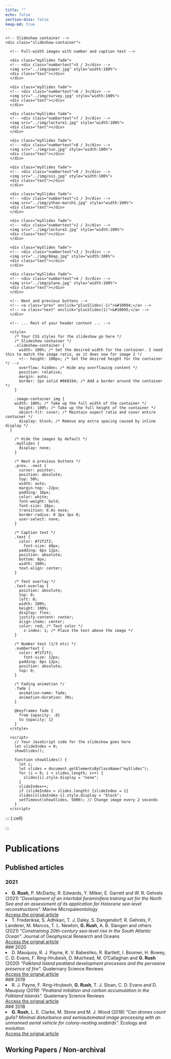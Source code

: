 ```yaml
---
title: ""
echo: false
section-divs: false
keep-md: true
---
```


```{=html} 
<!-- Slideshow container -->
<div class="slideshow-container">

  <!-- Full-width images with number and caption text -->
  
  <div class="mySlides fade">
  <!-- <div class="numbertext">5 / 3</div> -->
  <img src="../img/paper.jpg" style="width:100%">
  <div class="text"></div>
  </div>
  
  <div class="mySlides fade">
  <!-- <div class="numbertext">6 / 3</div> -->
  <img src="../img/survey.jpg" style="width:100%">
  <div class="text"></div>
  </div>
  
  <div class="mySlides fade">
  <!-- <div class="numbertext">7 / 3</div> -->
  <img src="../img/lecture1.jpg" style="width:100%">
  <div class="text"></div>
  </div>
  
  <div class="mySlides fade">
  <!-- <div class="numbertext">8 / 3</div> -->
  <img src="../img/sun.jpg" style="width:100%">
  <div class="text"></div>
  </div>
  
  <div class="mySlides fade">
  <!-- <div class="numbertext">9 / 3</div> -->
  <img src="../img/os1.jpg" style="width:100%">
  <div class="text"></div>
  </div>
  
  <div class="mySlides fade">
  <!-- <div class="numbertext">1 / 3</div> -->
  <img src="../img/ythan-marsh1.jpg" style="width:100%">
  <div class="text"></div>
  </div>
  
  <div class="mySlides fade">
  <!-- <div class="numbertext">2 / 3</div> -->
  <img src="../img/lecture2.jpg" style="width:100%">
  <div class="text"></div>
  </div>
  
  <div class="mySlides fade">
  <!-- <div class="numbertext">3 / 3</div> -->
  <img src="../img/8map.jpg" style="width:100%">
  <div class="text"></div>
  </div>
  
  <div class="mySlides fade">
  <!-- <div class="numbertext">4 / 3</div> -->
  <img src="../img/plane.jpg" style="width:100%">
  <div class="text"></div>
  </div>
  
  <!-- Next and previous buttons -->
  <!-- <a class="prev" onclick="plusSlides(-1)">&#10094;</a> -->
  <!-- <a class="next" onclick="plusSlides(1)">&#10095;</a> -->
  </div>
  
  <!-- ... Rest of your header content ... -->
  
  <style>
    /* Your CSS styles for the slideshow go here */
    /* Slideshow container */
    .slideshow-container {
      width: 100%; /* Set the desired width for the container. I need this to match the image ratio, as it does now for image 2 */
      <!-- height: 100px; /* Set the desired height for the container */ -->
      overflow: hidden; /* Hide any overflowing content */
      position: relative;
      margin: auto;
      border: 2px solid #068194; /* Add a border around the container */
    }
  
    .image-container img {
    width: 100%; /* Take up the full width of the container */
      height: 100%; /* Take up the full height of the container */
      object-fit: cover; /* Maintain aspect ratio and cover entire container */
      display: block; /* Remove any extra spacing caused by inline display */
  }
  
    /* Hide the images by default */
    .mySlides {
      display: none;
    }
  
    /* Next & previous buttons */
    .prev, .next {
      cursor: pointer;
      position: absolute;
      top: 50%;
      width: auto;
      margin-top: -22px;
      padding: 16px;
      color: white;
      font-weight: bold;
      font-size: 18px;    
      transition: 0.6s ease;
      border-radius: 0 3px 3px 0;
      user-select: none;
    }
  
    /* Caption text */
    .text {
      color: #f2f2f2;
        font-size: 48px;
      padding: 8px 12px;
      position: absolute;
      bottom: 8px;
      width: 100%;
      text-align: center;
    }
  
    /* Text overlay */
    .text-overlay {
      position: absolute;
      top: 0;
      left: 0;
      width: 100%;
      height: 100%;
      display: flex;
      justify-content: center;
      align-items: center;
      color: red; /* Text color */
        z-index: 1; /* Place the text above the image */
    }
  
    /* Number text (1/3 etc) */
    .numbertext {
      color: #f2f2f2;
        font-size: 12px;
      padding: 8px 12px;
      position: absolute;
      top: 0;
    }
  
    /* Fading animation */
    .fade {
      animation-name: fade;
      animation-duration: 30s;
    }
    
    @keyframes fade {
      from {opacity: .8}
      to {opacity: 1}
    }
  </style>
  
  <script>
    // Your JavaScript code for the slideshow goes here
    let slideIndex = 0;
    showSlides();
    
    function showSlides() {
      let i;
      let slides = document.getElementsByClassName("mySlides");
      for (i = 0; i < slides.length; i++) {
        slides[i].style.display = "none";
      }
      slideIndex++;
      if (slideIndex > slides.length) {slideIndex = 1}
      slides[slideIndex-1].style.display = "block";
      setTimeout(showSlides, 5000); // Change image every 2 seconds
    }
  </script>
```



<!-- Start of the code to read and write publication list -->

::: {.cell}

:::


# Publications

## Published articles


###  2021 
<li class='list-group-item'><strong>G. Rush</strong>, P. McDarby, R. Edwards, Y. Milker, E. Garrett  and  W. R. Gehrels (2021) <i>"Development of an intertidal foraminifera training set for the North Sea and an assessment of its application for Holocene sea-level reconstructions".</i> Marine Micropaleontology<br><a class='btn btn-outline-dark btn-sm' href='https://www.sciencedirect.com/science/article/abs/pii/S0377839821000967' target='_blank' rel='noopener noreferrer'><i class='ai ai-archive' role='img' aria-label='Access the orignal article'></i>Access the orignal article</a></li>
<li class='list-group-item'>T. Frederikse, S. Adhikari, T. J. Daley, S. Dangendorf, R. Gehrels, F. Landerer, M. Marcos, T. L. Newton, <strong>G. Rush</strong>, A. B. Slangen  and  others (2021) <i>"Constraining 20th-century sea-level rise in the South Atlantic Ocean".</i> Journal of Geophysical Research and Oceans<br><a class='btn btn-outline-dark btn-sm' href='https://agupubs.onlinelibrary.wiley.com/doi/full/10.1029/2020JC016970' target='_blank' rel='noopener noreferrer'><i class='ai ai-archive' role='img' aria-label='Access the orignal article'></i>Access the orignal article</a></li>###  2020 
<li class='list-group-item'>D. Mauquoy, R. J. Payne, K. V. Babeshko, R. Bartlett, I. Boomer, H. Bowey, C. D. Evans, F. Ring-Hrubesh, D. Muirhead, M. O’Callaghan  and  <strong>G. Rush</strong> (2020) <i>"Falkland Island peatland development processes and the pervasive presence of fire".</i> Quaternary Science Reviews<br><a class='btn btn-outline-dark btn-sm' href='https://www.sciencedirect.com/science/article/abs/pii/S027737912030353X' target='_blank' rel='noopener noreferrer'><i class='ai ai-archive' role='img' aria-label='Access the orignal article'></i>Access the orignal article</a></li>###  2019 
<li class='list-group-item'>R. J. Payne, F. Ring-Hrubesh, <strong>G. Rush</strong>, T. J. Sloan, C. D. Evans  and  D. Mauquoy (2019) <i>"Peatland initiation and carbon accumulation in the Falkland Islands".</i> Quaternary Science Reviews<br><a class='btn btn-outline-dark btn-sm' href='https://www.sciencedirect.com/science/article/abs/pii/S027737911930068X' target='_blank' rel='noopener noreferrer'><i class='ai ai-archive' role='img' aria-label='Access the orignal article'></i>Access the orignal article</a></li>###  2018 
<li class='list-group-item'><strong>G. Rush</strong>, L. E. Clarke, M. Stone  and  M. J. Wood (2018) <i>"Can drones count gulls? Minimal disturbance and semiautomated image processing with an unmanned aerial vehicle for colony-nesting seabirds".</i> Ecology and evolution<br><a class='btn btn-outline-dark btn-sm' href='https://onlinelibrary.wiley.com/doi/full/10.1002/ece3.4495' target='_blank' rel='noopener noreferrer'><i class='ai ai-archive' role='img' aria-label='Access the orignal article'></i>Access the orignal article</a></li>


<!-- This si some text -->

<!-- ```{r} -->
<!-- cat(paste("this is some more text")) -->
<!-- ``` -->

## Working Papers / Non-archival


<ul class='list-group list-group-flush'>
</ul>

